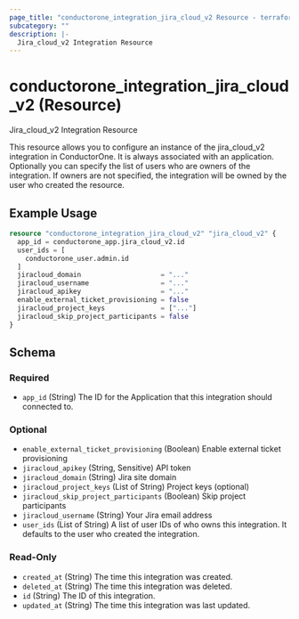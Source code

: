```yaml
---
page_title: "conductorone_integration_jira_cloud_v2 Resource - terraform-provider-conductorone"
subcategory: ""
description: |-
  Jira_cloud_v2 Integration Resource
---
```


# conductorone_integration_jira_cloud_v2 (Resource)

Jira_cloud_v2 Integration Resource

This resource allows you to configure an instance of the jira_cloud_v2 integration in ConductorOne.
It is always associated with an application. Optionally you can specify the list of users who are owners of the integration.
If owners are not specified, the integration will be owned by the user who created the resource.

## Example Usage

```terraform
resource "conductorone_integration_jira_cloud_v2" "jira_cloud_v2" {
  app_id = conductorone_app.jira_cloud_v2.id
  user_ids = [
    conductorone_user.admin.id
  ]
  jiracloud_domain                    = "..."
  jiracloud_username                  = "..."
  jiracloud_apikey                    = "..."
  enable_external_ticket_provisioning = false
  jiracloud_project_keys              = ["..."]
  jiracloud_skip_project_participants = false
}
```

<!-- schema generated by tfplugindocs -->
## Schema

### Required

- `app_id` (String) The ID for the Application that this integration should connected to.

### Optional

- `enable_external_ticket_provisioning` (Boolean) Enable external ticket provisioning
- `jiracloud_apikey` (String, Sensitive) API token
- `jiracloud_domain` (String) Jira site domain
- `jiracloud_project_keys` (List of String) Project keys (optional)
- `jiracloud_skip_project_participants` (Boolean) Skip project participants
- `jiracloud_username` (String) Your Jira email address
- `user_ids` (List of String) A list of user IDs of who owns this integration. It defaults to the user who created the integration.

### Read-Only

- `created_at` (String) The time this integration was created.
- `deleted_at` (String) The time this integration was deleted.
- `id` (String) The ID of this integration.
- `updated_at` (String) The time this integration was last updated.
